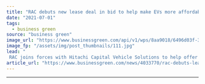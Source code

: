 ```yaml
---
title: "RAC debuts new lease deal in bid to help make EVs more affordable"
date: "2021-07-01"
tags: 
  - business green
source: "business green"
image_url: "https://www.businessgreen.com/api/v1/wps/8aa9018/6496d03f-3daf-42f0-b1dd-d3f77d3b597d/4/Leaf-2-185x114.jpg"
image_fp: "/assets/img/post_thumbnails/111.jpg"
lead: "
 RAC joins forces with Hitachi Capital Vehicle Solutions to help offer motorists EVs from as little as £227.99 a month ..."
article_url: "https://www.businessgreen.com/news/4033770/rac-debuts-lease-deal-bid-help-evs-affordable"
---
```


---
